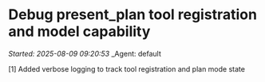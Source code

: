 # Debug present_plan tool registration and model capability
_Started: 2025-08-09 09:20:53_
_Agent: default

[1] Added verbose logging to track tool registration and plan mode state
